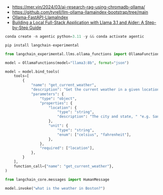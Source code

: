 - https://mer.vin/2024/03/ai-research-rag-using-chromadb-ollama/
- https://github.com/tyrell/llm-ollama-llamaindex-bootstrap/tree/main
- [Ollama-FastAPI-LlamaIndex](https://github.com/iSiddharth20/Ollama-FastAPI-LlamaIndex/tree/main)
- [Building a Local Full-Stack Application with Llama 3.1 and Aider: A Step-by-Step Guide](https://www.dataedgehub.com/2024/07/building-local-full-stack-application.html)

```py
conda create -n agentic python=3.11 -y && conda activate agentic

pip install langchain-experimental

from langchain_experimental.llms.ollama_functions import OllamaFunctions

model = OllamaFunctions(model="llama3:8b", format="json")

model = model.bind_tools(
    tools=[
        {
            "name": "get_current_weather",
            "description": "Get the current weather in a given location",
            "parameters": {
                "type": "object",
                "properties": {
                    "location": {
                        "type": "string",
                        "description": "The city and state, " "e.g. San Francisco, CA",
                    },
                    "unit": {
                        "type": "string",
                        "enum": ["celsius", "fahrenheit"],
                    },
                },
                "required": ["location"],
            },
        }
    ],
    function_call={"name": "get_current_weather"},
)

from langchain_core.messages import HumanMessage

model.invoke("what is the weather in Boston?")
```
